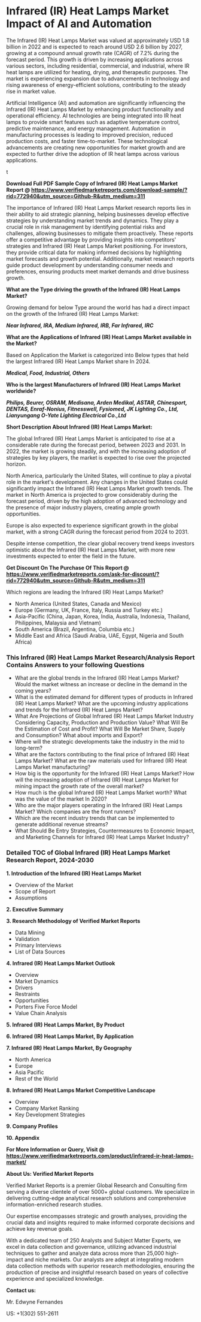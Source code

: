 <meta name="title" content="Global Infrared (IR) Heat Lamps Market Impact of AI and Automation"><meta name="description" content="The Infrared (IR) Heat Lamps Market was valued at approximately USD 1.8 billion in 2022 and is expected to reach around USD 2.6 billion by 2027, growing at a compound "><meta name="title" content="Infrared (IR) Heat Lamps Market Size, Share, Scope, Trends, Growth, Opportunities, Analysis, Forecast"><h1>Infrared (IR) Heat Lamps Market Impact of AI and Automation</h1><p>The Infrared (IR) Heat Lamps Market was valued at approximately USD 1.8 billion in 2022 and is expected to reach around USD 2.6 billion by 2027, growing at a compound annual growth rate (CAGR) of 7.2% during the forecast period. This growth is driven by increasing applications across various sectors, including residential, commercial, and industrial, where IR heat lamps are utilized for heating, drying, and therapeutic purposes. The market is experiencing expansion due to advancements in technology and rising awareness of energy-efficient solutions, contributing to the steady rise in market value.</p><p>Artificial Intelligence (AI) and automation are significantly influencing the Infrared (IR) Heat Lamps Market by enhancing product functionality and operational efficiency. AI technologies are being integrated into IR heat lamps to provide smart features such as adaptive temperature control, predictive maintenance, and energy management. Automation in manufacturing processes is leading to improved precision, reduced production costs, and faster time-to-market. These technological advancements are creating new opportunities for market growth and are expected to further drive the adoption of IR heat lamps across various applications.</p>t</p><p id="" class=""><strong>Download Full PDF Sample Copy of Infrared (IR) Heat Lamps Market Report @ <a href="https://www.verifiedmarketreports.com/download-sample/?rid=772940&utm_source=Github-R&utm_medium=311" target="_blank">https://www.verifiedmarketreports.com/download-sample/?rid=772940&utm_source=Github-R&utm_medium=311</a></strong></p><p>The importance of&nbsp;Infrared (IR) Heat Lamps Market research reports lies in their ability to aid strategic planning, helping businesses develop effective strategies by understanding market trends and dynamics. They play a crucial role in risk management by identifying potential risks and challenges, allowing businesses to mitigate them proactively. These reports offer a competitive advantage by providing insights into competitors' strategies and Infrared (IR) Heat Lamps Market positioning. For investors, they provide critical data for making informed decisions by highlighting market forecasts and growth potential. Additionally, market research reports guide product development by understanding consumer needs and preferences, ensuring products meet market demands and drive business growth.</p><p><strong>What are the&nbsp;Type driving the growth of the Infrared (IR) Heat Lamps Market?</strong></p><p id="" class="">Growing demand for below Type around the world has had a direct impact on the growth of the Infrared (IR) Heat Lamps Market:</p><em><strong>Near Infrared, IRA, Medium Infrared, IRB, Far Infrared, IRC</strong></em></p><strong>What are the&nbsp;Applications&nbsp;of Infrared (IR) Heat Lamps Market available in the Market?</strong></p><p id="" class="">Based on Application the Market is categorized into Below types that held the largest Infrared (IR) Heat Lamps Market share In 2024.</p><em><strong>Medical, Food, Industrial, Others</strong></em></p><strong>Who is the largest Manufacturers of Infrared (IR) Heat Lamps Market worldwide?</strong></p><p><em><strong>Philips, Beurer, OSRAM, Medisana, Arden Medikal, ASTAR, Chinesport, DENTAS, Enraf-Nonius, Fitnesswell, Fysiomed, JK Lighting Co., Ltd, Lianyungang O-Yate Lighting Electrical Co.,Ltd</strong></em></p><p id="" class=""><strong>Short Description About Infrared (IR) Heat Lamps Market:</strong></p><p>The global Infrared (IR) Heat Lamps Market is anticipated to rise at a considerable rate during the forecast period, between 2023 and 2031. In 2022, the market is growing steadily, and with the increasing adoption of strategies by key players, the market is expected to rise over the projected horizon.</p><p>North America, particularly the United States, will continue to play a pivotal role in the market's development. Any changes in the United States could significantly impact the Infrared (IR) Heat Lamps Market growth trends. The market in North America is projected to grow considerably during the forecast period, driven by the high adoption of advanced technology and the presence of major industry players, creating ample growth opportunities.</p><p>Europe is also expected to experience significant growth in the global market, with a strong CAGR during the forecast period from 2024 to 2031.</p><p>Despite intense competition, the clear global recovery trend keeps investors optimistic about the Infrared (IR) Heat Lamps Market, with more new investments expected to enter the field in the future.</p><p id="" class=""><strong>Get Discount On The Purchase Of This Report @ <a href="https://www.verifiedmarketreports.com/ask-for-discount/?rid=772940&utm_source=Github-R&utm_medium=311" target="_blank">https://www.verifiedmarketreports.com/ask-for-discount/?rid=772940&utm_source=Github-R&utm_medium=311</a></strong></p>Which regions are leading the Infrared (IR) Heat Lamps Market?</p><ul><li>North America (United States, Canada and Mexico)</li><li>Europe (Germany, UK, France, Italy, Russia and Turkey etc.)</li><li>Asia-Pacific (China, Japan, Korea, India, Australia, Indonesia, Thailand, Philippines, Malaysia and Vietnam)</li><li>South America (Brazil, Argentina, Columbia etc.)</li><li>Middle East and Africa (Saudi Arabia, UAE, Egypt, Nigeria and South Africa)</li></ul><h3 id="" class="">This Infrared (IR) Heat Lamps Market Research/Analysis Report Contains Answers to your following Questions</h3><ul><li>What are the global trends in the Infrared (IR) Heat Lamps Market? Would the market witness an increase or decline in the demand in the coming years?</li><li>What is the estimated demand for different types of products in Infrared (IR) Heat Lamps Market? What are the upcoming industry applications and trends for the Infrared (IR) Heat Lamps Market?</li><li>What Are Projections of Global Infrared (IR) Heat Lamps Market Industry Considering Capacity, Production and Production Value? What Will Be the Estimation of Cost and Profit? What Will Be Market Share, Supply and Consumption? What about imports and Export?</li><li>Where will the strategic developments take the industry in the mid to long-term?</li><li>What are the factors contributing to the final price of Infrared (IR) Heat Lamps Market? What are the raw materials used for Infrared (IR) Heat Lamps Market manufacturing?</li><li>How big is the opportunity for the Infrared (IR) Heat Lamps Market? How will the increasing adoption of Infrared (IR) Heat Lamps Market for mining impact the growth rate of the overall market?</li><li>How much is the global Infrared (IR) Heat Lamps Market worth? What was the value of the market In 2020?</li><li>Who are the major players operating in the Infrared (IR) Heat Lamps Market? Which companies are the front runners?</li><li>Which are the recent industry trends that can be implemented to generate additional revenue streams?</li><li>What Should Be Entry Strategies, Countermeasures to Economic Impact, and Marketing Channels for Infrared (IR) Heat Lamps Market Industry?</li></ul><h3 id="" class="">Detailed TOC of Global Infrared (IR) Heat Lamps Market Research Report, 2024-2030</h3><p id="" class=""><strong>1. Introduction of the Infrared (IR) Heat Lamps Market</strong></p><ul><li>Overview of the Market</li><li>Scope of Report</li><li>Assumptions</li></ul><p id="" class=""><strong>2. Executive Summary</strong></p><p id="" class=""><strong>3. Research Methodology of Verified Market Reports</strong></p><ul><li>Data Mining</li><li>Validation</li><li>Primary Interviews</li><li>List of Data Sources</li></ul><p id="" class=""><strong>4. Infrared (IR) Heat Lamps Market Outlook</strong></p><ul><li>Overview</li><li>Market Dynamics</li><li>Drivers</li><li>Restraints</li><li>Opportunities</li><li>Porters Five Force Model</li><li>Value Chain Analysis</li></ul><p id="" class=""><strong>5. Infrared (IR) Heat Lamps Market, By Product</strong></p><p id="" class=""><strong>6. Infrared (IR) Heat Lamps Market, By Application</strong></p><p id="" class=""><strong>7. Infrared (IR) Heat Lamps Market, By Geography</strong></p><ul><li>North America</li><li>Europe</li><li>Asia Pacific</li><li>Rest of the World</li></ul><p id="" class=""><strong>8. Infrared (IR) Heat Lamps Market Competitive Landscape</strong></p><ul><li>Overview</li><li>Company Market Ranking</li><li>Key Development Strategies</li></ul><p id="" class=""><strong>9. Company Profiles</strong></p><p id="" class=""><strong>10. Appendix</strong></p><p id="" class=""><strong>For More Information or Query, Visit @ <a href="https://www.verifiedmarketreports.com/product/infrared-ir-heat-lamps-market/" target="_blank">https://www.verifiedmarketreports.com/product/infrared-ir-heat-lamps-market/</a></strong></p><p id="" class=""><strong>About Us: Verified Market Reports</strong></p><p id="" class="">Verified Market Reports is a premier Global Research and Consulting firm serving a diverse clientele of over 5000+ global customers. We specialize in delivering cutting-edge analytical research solutions and comprehensive information-enriched research studies.</p><p id="" class="">Our expertise encompasses strategic and growth analyses, providing the crucial data and insights required to make informed corporate decisions and achieve key revenue goals.</p><p id="" class="">With a dedicated team of 250 Analysts and Subject Matter Experts, we excel in data collection and governance, utilizing advanced industrial techniques to gather and analyze data across more than 25,000 high-impact and niche markets. Our analysts are adept at integrating modern data collection methods with superior research methodologies, ensuring the production of precise and insightful research based on years of collective experience and specialized knowledge.</p><p id="" class=""><strong>Contact us:</strong></p><p id="" class="">Mr. Edwyne Fernandes</p><p id="" class="">US: +1(302) 551-2611</p>